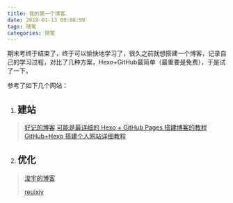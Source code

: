 ```yaml
---
title: 我的第一个博客
date: 2018-01-13 00:08:59
tags: 随笔
categories: 随笔
---
```


期末考终于结束了，终于可以愉快地学习了，很久之前就想搭建一个博客，记录自己的学习过程，对比了几种方案，Hexo+GitHub最简单（最重要是免费），于是试了一下。

<!--more-->

参考了如下几个网站：

1. ## 建站

> [好记的博客](http://blog.haoji.me/build-blog-website-by-hexo-github.html?from=xa)
> [可能是最详细的 Hexo + GitHub Pages 搭建博客的教程](http://www.lovebxm.com/2017/05/30/buildBlog/)
> [GitHub+Hexo 搭建个人网站详细教程](https://zhuanlan.zhihu.com/p/26625249)

2. ## 优化

> [浚宇的博客](http://blog.junyu.io/posts/0005-next-theme-settings.html#sociallinksandicons)
>
> [reuixiy](https://reuixiy.github.io/technology/computer/computer-aided-art/2017/06/09/hexo-next-optimization.html)
